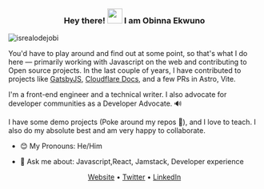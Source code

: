 <h3 align="center"> Hey there! <img src = "https://raw.githubusercontent.com/MartinHeinz/MartinHeinz/master/wave.gif" width = 30px> I am Obinna Ekwuno </h3>

<p align="left"> <img src="https://komarev.com/ghpvc/?username=ekwuno&label=Profile%20views&color=0e75b6&style=for-the-badge" alt="isrealodejobi" />
</p>


You'd have to play around and find out at some point, so that's what I do here — primarily working with Javascript on the web and contributing to Open source projects. In the last couple of years, I have contributed to projects like [GatsbyJS](https://github.com/gatsbyjs/gatsby/pulls?q=is%3Apr+author%3AEkwuno+is%3Aclosed), [Cloudflare Docs](https://github.com/cloudflare/cloudflare-docs/pulls?q=is%3Apr+author%3AEkwuno+is%3Aclosed), and a few PRs in Astro, Vite. 

I'm a front-end engineer and a technical writer. I also advocate for developer communities as a Developer Advocate.  🔊

I have some demo projects (Poke around my repos 👀), and I love to teach. I also do my absolute best and am very happy to collaborate. 

- 😊 My Pronouns: He/Him   

- 👀 Ask me about: Javascript,React, Jamstack, Developer experience

<p align="center">
  <a href="https://www.obinnaspeaks.dev/">Website</a> •
  <a href="https://twitter.com/obinnaspeaks">Twitter</a> •
  <a href="https://www.linkedin.com/in/ekwunoobinna/">LinkedIn</a> 
</p>
